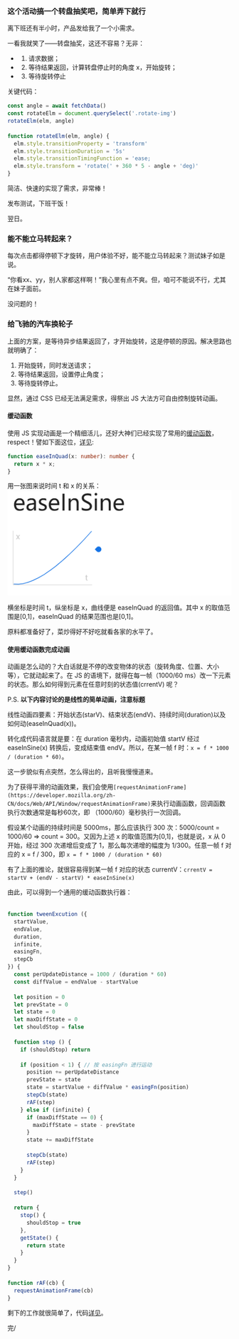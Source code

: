 ### 这个活动搞一个转盘抽奖吧，简单弄下就行

离下班还有半小时，产品发给我了一个小需求。

一看我就笑了——转盘抽奖，这还不容易？无非：
* 1. 请求数据；
* 2. 等待结果返回，计算转盘停止时的角度 x，开始旋转；
* 3. 等待旋转停止

关键代码：
````js
const angle = await fetchData()
const rotateElm = document.querySelect('.rotate-img')
rotateElm(elm, angle)

function rotateElm(elm, angle) {
  elm.style.transitionProperty = 'transform'
  elm.style.transitionDuration = '5s'
  elm.style.transitionTimingFunction = 'ease;
  elm.style.transform = 'rotate(' + 360 * 5 - angle + 'deg)'
}
````
简洁、快速的实现了需求，非常棒！

发布测试，下班干饭！

翌日。

### 能不能立马转起来？

每次点击都得停顿下才旋转，用户体验不好，能不能立马转起来？测试妹子如是说。

“你看xx、yy，别人家都这样啊！”我心里有点不爽。但，咱可不能说不行，尤其在妹子面前。

没问题的！

### 给飞驰的汽车换轮子
上面的方案，是等待异步结果返回了，才开始旋转，这是停顿的原因。解决思路也就明确了：
1. 开始旋转，同时发送请求；
2. 等待结果返回，设置停止角度；
3. 等待旋转停止。

显然，通过 CSS 已经无法满足需求，得祭出 JS 大法方可自由控制旋转动画。

#### 缓动函数
使用 JS 实现动画是一个精细活儿，还好大神们已经实现了常用的[缓动函数](https://easings.net/cn#)，respect！譬如下面这位，[详见](https://easings.net/cn#easeInSine):
````ts
function easeInQuad(x: number): number {
  return x * x;
}
````
用一张图来说时间 t 和 x 的关系：
![示例](./9.2-1.png)

横坐标是时间 t，纵坐标是 x，曲线便是 easeInQuad 的返回值。其中 x 的取值范围是[0,1]，easeInQuad 的结果范围也是[0,1]。

原料都准备好了，菜炒得好不好吃就看各家的水平了。

#### 使用缓动函数完成动画

动画是怎么动的？大白话就是不停的改变物体的状态（旋转角度、位置、大小等），它就动起来了。在 JS 的语境下，就得在每一帧（1000/60 ms）改一下元素的状态。那么如何得到元素在任意时刻的状态值(crrentV) 呢？

P.S. **以下内容讨论的是线性的简单动画，注意标题**

线性动画四要素：开始状态(starV)、结束状态(endV)、持续时间(duration)以及如何动(easeInQuad(x))。

转化成代码语言就是要：在 duration 毫秒内，动画初始值 startV 经过 easeInSine(x) 转换后，变成结束值 endV。所以，在某一帧 f 时：`x = f * 1000 / (duration * 60)`。

这一步貌似有点突然，怎么得出的，且听我慢慢道来。

为了获得平滑的动画效果，我们会使用`[requestAnimationFrame](https://developer.mozilla.org/zh-CN/docs/Web/API/Window/requestAnimationFrame)`来执行动画函数，回调函数执行次数通常是每秒60次，即 （1000/60）毫秒执行一次回调。

假设某个动画的持续时间是 5000ms，那么应该执行 300 次：5000/count = 1000/60 => count = 300。又因为上述 x 的取值范围为[0,1]，也就是说，x 从 0 开始，经过 300 次递增后变成了 1，那么每次递增的幅度为 1/300。任意一帧 f 对应的 x = f / 300，即 `x = f * 1000 / (duration * 60)`

有了上面的推论，就很容易得到某一帧 f 对应的状态 currentV：`crrentV = startV + (endV - startV) * easeInSine(x)`

由此，可以得到一个通用的缓动函数执行器：
````js

function tweenExcution ({
  startValue, 
  endValue, 
  duration,  
  infinite,
  easingFn, 
  stepCb
}) {
  const perUpdateDistance = 1000 / (duration * 60)
  const diffValue = endValue - startValue

  let position = 0
  let prevState = 0
  let state = 0
  let maxDiffState = 0
  let shouldStop = false

  function step () {
    if (shouldStop) return

    if (position < 1) { // 按 easingFn 进行运动
      position += perUpdateDistance
      prevState = state
      state = startValue + diffValue * easingFn(position)
      stepCb(state)
      rAF(step)
    } else if (infinite) {
      if (maxDiffState == 0) {
        maxDiffState = state - prevState
      }
      state += maxDiffState
            
      stepCb(state)
      rAF(step)
    }
  }

  step()

  return {
    stop() {
      shouldStop = true
    },
    getState() {
      return state
    }
  }
}

function rAF(cb) {
  requestAnimationFrame(cb)
}
````
剩下的工作就很简单了，代码[详见](https://github.com/CaptainLiao/notes/blob/master/blog/2021/9/test.html)。

完/

